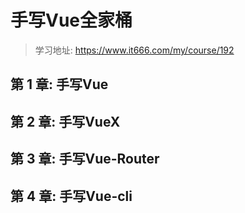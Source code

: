 # 手写Vue全家桶

> 学习地址: https://www.it666.com/my/course/192

## 第 1 章: 手写Vue



## 第 2 章: 手写VueX



## 第 3 章: 手写Vue-Router



## 第 4 章: 手写Vue-cli